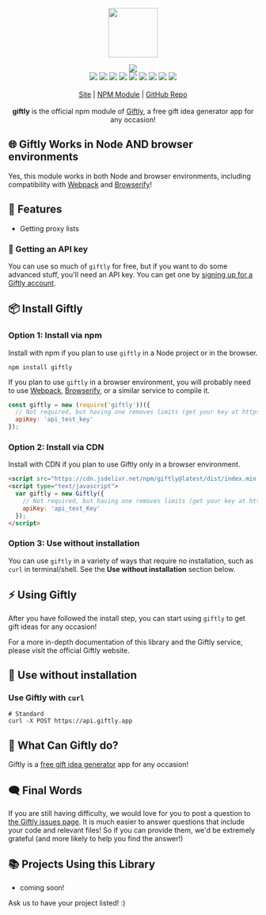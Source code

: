 <p align="center">
  <a href="https://giftly.app">
    <img src="https://cdn.itwcreativeworks.com/assets/giftly/images/logo/giftly-brandmark-black-x.svg" width="100px">
  </a>
</p>

<p align="center">
  <img src="https://img.shields.io/github/package-json/v/giftly/giftly.svg">
  <br>
  <img src="https://img.shields.io/librariesio/release/npm/giftly.svg">
  <img src="https://img.shields.io/bundlephobia/min/giftly.svg">
  <img src="https://img.shields.io/codeclimate/maintainability-percentage/giftly/giftly.svg">
  <img src="https://img.shields.io/npm/dm/giftly.svg">
  <img src="https://img.shields.io/node/v/giftly.svg">
  <img src="https://img.shields.io/website/https/giftly.app.svg">
  <img src="https://img.shields.io/github/license/giftly/giftly.svg">
  <img src="https://img.shields.io/github/contributors/giftly/giftly.svg">
  <img src="https://img.shields.io/github/last-commit/giftly/giftly.svg">
  <br>
  <br>
  <a href="https://giftly.app">Site</a> | <a href="https://www.npmjs.com/package/giftly">NPM Module</a> | <a href="https://github.com/giftly/giftly">GitHub Repo</a>
  <br>
  <br>
  <strong>giftly</strong> is the official npm module of <a href="https://giftly.app">Giftly</a>, a free gift idea generator app for any occasion!
</p>

## 🌐 Giftly Works in Node AND browser environments
Yes, this module works in both Node and browser environments, including compatibility with [Webpack](https://www.npmjs.com/package/webpack) and [Browserify](https://www.npmjs.com/package/browserify)!

## 🦄 Features
* Getting proxy lists

### 🔑 Getting an API key
You can use so much of `giftly` for free, but if you want to do some advanced stuff, you'll need an API key. You can get one by [signing up for a Giftly account](https://giftly.app/signup).

## 📦 Install Giftly
### Option 1: Install via npm
Install with npm if you plan to use `giftly` in a Node project or in the browser.
```shell
npm install giftly
```
If you plan to use `giftly` in a browser environment, you will probably need to use [Webpack](https://www.npmjs.com/package/webpack), [Browserify](https://www.npmjs.com/package/browserify), or a similar service to compile it.

```js
const giftly = new (require('giftly'))({
  // Not required, but having one removes limits (get your key at https://giftly.app).
  apiKey: 'api_test_key'
});
```

### Option 2: Install via CDN
Install with CDN if you plan to use Giftly only in a browser environment.
```html
<script src="https://cdn.jsdelivr.net/npm/giftly@latest/dist/index.min.js"></script>
<script type="text/javascript">
  var giftly = new Giftly({
    // Not required, but having one removes limits (get your key at https://giftly.app).
    apiKey: 'api_test_Key'
  });
</script>
```

### Option 3: Use without installation
You can use `giftly` in a variety of ways that require no installation, such as `curl` in terminal/shell. See the **Use without installation** section below.

## ⚡️ Using Giftly
After you have followed the install step, you can start using `giftly` to get gift ideas for any occasion!

For a more in-depth documentation of this library and the Giftly service, please visit the official Giftly website.

## 🔧 Use without installation
### Use Giftly with `curl`
```shell
# Standard
curl -X POST https://api.giftly.app
```

## 📝 What Can Giftly do?
Giftly is a [free gift idea generator](https://giftly.app) app for any occasion!

## 🗨️ Final Words
If you are still having difficulty, we would love for you to post
a question to [the Giftly issues page](https://github.com/giftly/giftly/issues). It is much easier to answer questions that include your code and relevant files! So if you can provide them, we'd be extremely grateful (and more likely to help you find the answer!)

## 📚 Projects Using this Library
* coming soon!

Ask us to have your project listed! :)
